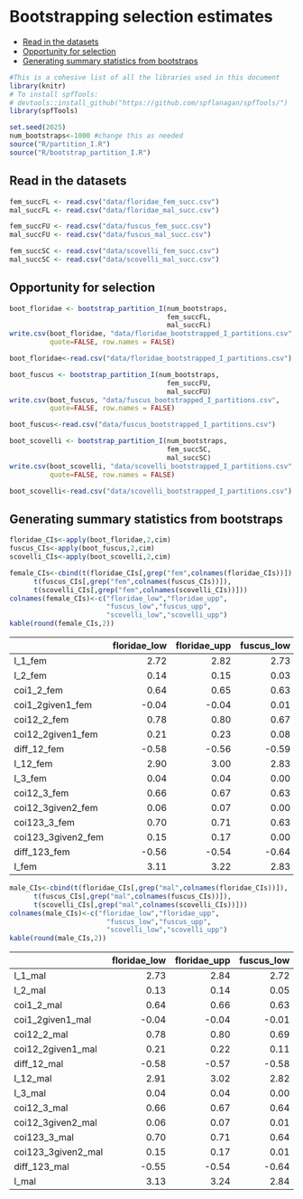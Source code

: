 Bootstrapping selection estimates
================



- [Read in the datasets](#read-in-the-datasets)
- [Opportunity for selection](#opportunity-for-selection)
- [Generating summary statistics from
  bootstraps](#generating-summary-statistics-from-bootstraps)

``` r
#This is a cohesive list of all the libraries used in this document
library(knitr)
# To install spfTools:
# devtools::install_github("https://github.com/spflanagan/spfTools/")
library(spfTools)
```

``` r
set.seed(2025)
num_bootstraps<-1000 #change this as needed
source("R/partition_I.R")
source("R/bootstrap_partition_I.R")
```

## Read in the datasets

``` r
fem_succFL <- read.csv("data/floridae_fem_succ.csv")
mal_succFL <- read.csv("data/floridae_mal_succ.csv")
```

``` r
fem_succFU <- read.csv("data/fuscus_fem_succ.csv")
mal_succFU <- read.csv("data/fuscus_mal_succ.csv")
```

``` r
fem_succSC <- read.csv("data/scovelli_fem_succ.csv")
mal_succSC <- read.csv("data/scovelli_mal_succ.csv")
```

## Opportunity for selection

``` r
boot_floridae <- bootstrap_partition_I(num_bootstraps,
                                       fem_succFL,
                                       mal_succFL)
write.csv(boot_floridae, "data/floridae_bootstrapped_I_partitions.csv",
          quote=FALSE, row.names = FALSE)
```

``` r
boot_floridae<-read.csv("data/floridae_bootstrapped_I_partitions.csv")
```

``` r
boot_fuscus <- bootstrap_partition_I(num_bootstraps,
                                       fem_succFU,
                                       mal_succFU)
write.csv(boot_fuscus, "data/fuscus_bootstrapped_I_partitions.csv",
          quote=FALSE, row.names = FALSE)
```

``` r
boot_fuscus<-read.csv("data/fuscus_bootstrapped_I_partitions.csv")
```

``` r
boot_scovelli <- bootstrap_partition_I(num_bootstraps,
                                       fem_succSC,
                                       mal_succSC)
write.csv(boot_scovelli, "data/scovelli_bootstrapped_I_partitions.csv",
          quote=FALSE, row.names = FALSE)
```

``` r
boot_scovelli<-read.csv("data/scovelli_bootstrapped_I_partitions.csv")
```

## Generating summary statistics from bootstraps

``` r
floridae_CIs<-apply(boot_floridae,2,cim)
fuscus_CIs<-apply(boot_fuscus,2,cim)
scovelli_CIs<-apply(boot_scovelli,2,cim)
```

``` r
female_CIs<-cbind(t(floridae_CIs[,grep("fem",colnames(floridae_CIs))]),
      t(fuscus_CIs[,grep("fem",colnames(fuscus_CIs))]),
      t(scovelli_CIs[,grep("fem",colnames(scovelli_CIs))]))
colnames(female_CIs)<-c("floridae_low","floridae_upp",
                        "fuscus_low","fuscus_upp",
                        "scovelli_low","scovelli_upp")
kable(round(female_CIs,2))
```

|  | floridae_low | floridae_upp | fuscus_low | fuscus_upp | scovelli_low | scovelli_upp |
|:---|---:|---:|---:|---:|---:|---:|
| I_1_fem | 2.72 | 2.82 | 2.73 | 2.82 | 1.76 | 1.83 |
| I_2_fem | 0.14 | 0.15 | 0.03 | 0.04 | 0.05 | 0.05 |
| coi1_2_fem | 0.64 | 0.65 | 0.63 | 0.64 | 0.50 | 0.51 |
| coi1_2given1_fem | -0.04 | -0.04 | 0.01 | 0.01 | -0.05 | -0.05 |
| coi12_2_fem | 0.78 | 0.80 | 0.67 | 0.68 | 0.55 | 0.56 |
| coi12_2given1_fem | 0.21 | 0.23 | 0.08 | 0.09 | 0.04 | 0.04 |
| diff_12_fem | -0.58 | -0.56 | -0.59 | -0.58 | -0.53 | -0.52 |
| I_12_fem | 2.90 | 3.00 | 2.83 | 2.92 | 1.75 | 1.82 |
| I_3_fem | 0.04 | 0.04 | 0.00 | 0.00 | 0.01 | 0.01 |
| coi12_3_fem | 0.66 | 0.67 | 0.63 | 0.64 | 0.52 | 0.53 |
| coi12_3given2_fem | 0.06 | 0.07 | 0.00 | 0.00 | 0.00 | 0.01 |
| coi123_3_fem | 0.70 | 0.71 | 0.63 | 0.64 | 0.53 | 0.54 |
| coi123_3given2_fem | 0.15 | 0.17 | 0.00 | 0.00 | 0.02 | 0.02 |
| diff_123_fem | -0.56 | -0.54 | -0.64 | -0.63 | -0.52 | -0.51 |
| I_fem | 3.11 | 3.22 | 2.83 | 2.92 | 1.77 | 1.84 |

``` r
male_CIs<-cbind(t(floridae_CIs[,grep("mal",colnames(floridae_CIs))]),
      t(fuscus_CIs[,grep("mal",colnames(fuscus_CIs))]),
      t(scovelli_CIs[,grep("mal",colnames(scovelli_CIs))]))
colnames(male_CIs)<-c("floridae_low","floridae_upp",
                        "fuscus_low","fuscus_upp",
                        "scovelli_low","scovelli_upp")
kable(round(male_CIs,2))
```

|  | floridae_low | floridae_upp | fuscus_low | fuscus_upp | scovelli_low | scovelli_upp |
|:---|---:|---:|---:|---:|---:|---:|
| I_1_mal | 2.73 | 2.84 | 2.72 | 2.80 | 0.17 | 0.18 |
| I_2_mal | 0.13 | 0.14 | 0.05 | 0.06 | 0.09 | 0.09 |
| coi1_2_mal | 0.64 | 0.66 | 0.63 | 0.65 | 0.10 | 0.11 |
| coi1_2given1_mal | -0.04 | -0.04 | -0.01 | -0.01 | 0.00 | 0.00 |
| coi12_2_mal | 0.78 | 0.80 | 0.69 | 0.70 | 0.19 | 0.19 |
| coi12_2given1_mal | 0.21 | 0.22 | 0.11 | 0.13 | 0.09 | 0.10 |
| diff_12_mal | -0.58 | -0.57 | -0.58 | -0.56 | -0.10 | -0.09 |
| I_12_mal | 2.91 | 3.02 | 2.82 | 2.91 | 0.27 | 0.28 |
| I_3_mal | 0.04 | 0.04 | 0.00 | 0.00 | 0.06 | 0.07 |
| coi12_3_mal | 0.66 | 0.67 | 0.64 | 0.65 | 0.12 | 0.12 |
| coi12_3given2_mal | 0.06 | 0.07 | 0.01 | 0.01 | 0.01 | 0.02 |
| coi123_3_mal | 0.70 | 0.71 | 0.64 | 0.65 | 0.18 | 0.19 |
| coi123_3given2_mal | 0.15 | 0.17 | 0.01 | 0.01 | 0.08 | 0.08 |
| diff_123_mal | -0.55 | -0.54 | -0.64 | -0.63 | -0.11 | -0.10 |
| I_mal | 3.13 | 3.24 | 2.84 | 2.92 | 0.36 | 0.38 |
